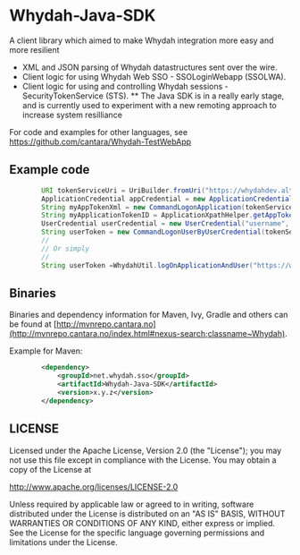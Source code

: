 Whydah-Java-SDK
===============

A client library which aimed to make Whydah integration more easy and more resilient


* XML and JSON parsing of Whydah datastructures sent over the wire.
* Client logic for using Whydah Web SSO - SSOLoginWebapp (SSOLWA).
* Client logic for using and controlling Whydah sessions - SecurityTokenService (STS).
**	The Java SDK is in a really early stage, and is currently used to experiment with a new remoting approach to increase system resilliance

For code and examples for other languages, see <https://github.com/cantara/Whydah-TestWebApp>


## Example code

```java
        URI tokenServiceUri = UriBuilder.fromUri("https://whydahdev.altrancloud.com/tokenservice/").build();
        ApplicationCredential appCredential = new ApplicationCredential("applicationID","applicationSecret");
        String myAppTokenXml = new CommandLogonApplication(tokenServiceUri, appCredential).execute();
        String myApplicationTokenID = ApplicationXpathHelper.getAppTokenIdFromAppToken(myAppTokenXml);
        UserCredential userCredential = new UserCredential("username", "password");
        String userToken = new CommandLogonUserByUserCredential(tokenServiceUri, myApplicationTokenID, myAppTokenXml, userCredential, UUID.randomUUID().toString()).execute();
        //
        // Or simply
        //
        String userToken =WhydahUtil.logOnApplicationAndUser("https://whydahdev.altrancloud.com/tokenservice/", "applicationID","applicationSecret", "username", "password");

```


## Binaries

Binaries and dependency information for Maven, Ivy, Gradle and others can be found at [http://mvnrepo.cantara.no](http://mvnrepo.cantara.no/index.html#nexus-search;classname~Whydah).

Example for Maven:

```xml
        <dependency>
            <groupId>net.whydah.sso</groupId>
            <artifactId>Whydah-Java-SDK</artifactId>
            <version>x.y.z</version>
        </dependency>
```


## LICENSE

Licensed under the Apache License, Version 2.0 (the "License");
you may not use this file except in compliance with the License.
You may obtain a copy of the License at

<http://www.apache.org/licenses/LICENSE-2.0>

Unless required by applicable law or agreed to in writing, software
distributed under the License is distributed on an "AS IS" BASIS,
WITHOUT WARRANTIES OR CONDITIONS OF ANY KIND, either express or implied.
See the License for the specific language governing permissions and
limitations under the License.

